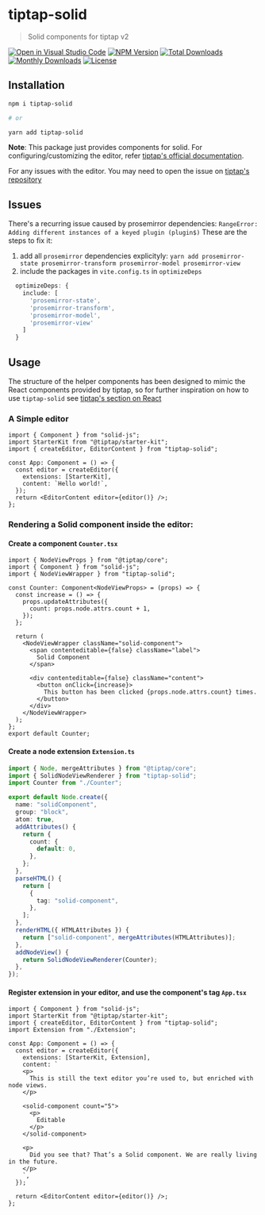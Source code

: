 # tiptap-solid

> Solid components for tiptap v2

[![Open in Visual Studio Code](https://open.vscode.dev/badges/open-in-vscode.svg)](https://open.vscode.dev/andi23rosca/tiptap-solid)
[![NPM Version](https://badgen.net/npm/v/tiptap-solid)](https://www.npmjs.com/package/tiptap-solid)
[![Total Downloads](https://badgen.net/npm/dt/tiptap-solid)](https://www.npmjs.com/package/tiptap-solid)
[![Monthly Downloads](https://badgen.net/npm/dm/tiptap-solid)](https://www.npmjs.com/package/tiptap-solid)
[![License](https://badgen.net/npm/license/tiptap-solid)](https://github.com/andi23rosca/tiptap-solid/blob/master/LICENSE)

## Installation

```bash
npm i tiptap-solid

# or

yarn add tiptap-solid
```

**Note**: This package just provides components for solid. For configuring/customizing the editor, refer [tiptap's official documentation](https://www.tiptap.dev/).

For any issues with the editor. You may need to open the issue on [tiptap's repository](https://github.com/ueberdosis/tiptap/issues)

## Issues
There's a recurring issue caused by prosemirror dependencies: `RangeError: Adding different instances of a keyed plugin (plugin$)`
These are the steps to fix it:
1. add all `prosemirror` dependencies explicityly: `yarn add prosemirror-state prosemirror-transform prosemirror-model prosemirror-view`
2. include the packages in `vite.config.ts` in `optimizeDeps`
```ts
  optimizeDeps: {
    include: [
      'prosemirror-state',
      'prosemirror-transform',
      'prosemirror-model',
      'prosemirror-view'
    ]
  }
```

## Usage
The structure of the helper components has been designed to mimic the React components provided by tiptap, so for further inspiration on how to use `tiptap-solid` see [tiptap's section on React](https://tiptap.dev/guide/node-views/react)

### A Simple editor

```tsx
import { Component } from "solid-js";
import StarterKit from "@tiptap/starter-kit";
import { createEditor, EditorContent } from "tiptap-solid";

const App: Component = () => {
  const editor = createEditor({
    extensions: [StarterKit],
    content: `Hello world!`,
  });
  return <EditorContent editor={editor()} />;
};
```

### Rendering a Solid component inside the editor:

#### Create a component `Counter.tsx`
```tsx
import { NodeViewProps } from "@tiptap/core";
import { Component } from "solid-js";
import { NodeViewWrapper } from "tiptap-solid";

const Counter: Component<NodeViewProps> = (props) => {
  const increase = () => {
    props.updateAttributes({
      count: props.node.attrs.count + 1,
    });
  };

  return (
    <NodeViewWrapper className="solid-component">
      <span contenteditable={false} className="label">
        Solid Component
      </span>

      <div contenteditable={false} className="content">
        <button onClick={increase}>
          This button has been clicked {props.node.attrs.count} times.
        </button>
      </div>
    </NodeViewWrapper>
  );
};
export default Counter;
```

#### Create a node extension `Extension.ts`

```ts
import { Node, mergeAttributes } from "@tiptap/core";
import { SolidNodeViewRenderer } from "tiptap-solid";
import Counter from "./Counter";

export default Node.create({
  name: "solidComponent",
  group: "block",
  atom: true,
  addAttributes() {
    return {
      count: {
        default: 0,
      },
    };
  },
  parseHTML() {
    return [
      {
        tag: "solid-component",
      },
    ];
  },
  renderHTML({ HTMLAttributes }) {
    return ["solid-component", mergeAttributes(HTMLAttributes)];
  },
  addNodeView() {
    return SolidNodeViewRenderer(Counter);
  },
});
```

#### Register extension in your editor, and use the component's tag `App.tsx`
```tsx
import { Component } from "solid-js";
import StarterKit from "@tiptap/starter-kit";
import { createEditor, EditorContent } from "tiptap-solid";
import Extension from "./Extension";

const App: Component = () => {
  const editor = createEditor({
    extensions: [StarterKit, Extension],
    content: `
    <p>
      This is still the text editor you’re used to, but enriched with node views.
    </p>

    <solid-component count="5">
      <p>
        Editable
      </p>
    </solid-component>
    
    <p>
      Did you see that? That’s a Solid component. We are really living in the future.
    </p>
    `,
  });

  return <EditorContent editor={editor()} />;
};
```

